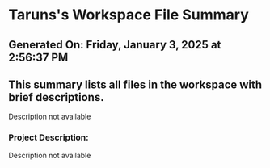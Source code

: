 # Taruns's Workspace File Summary
## Generated On: Friday, January 3, 2025 at 2:56:37 PM
This summary lists all files in the workspace with brief descriptions.
---
Description not available 
### Project Description:
 Description not available
